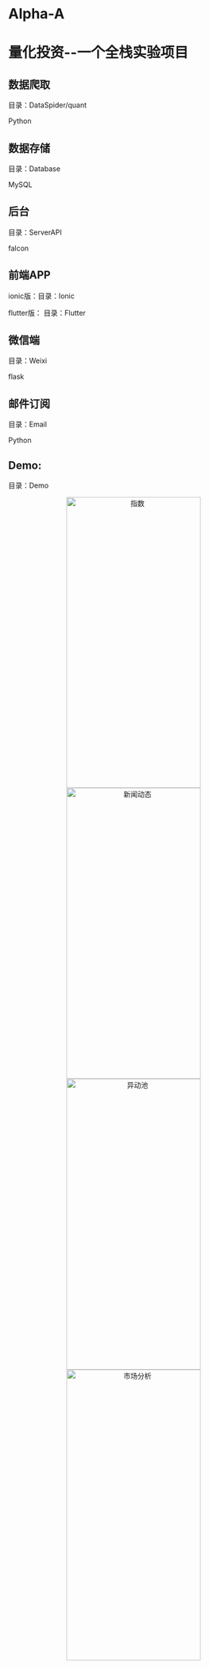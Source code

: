 # Alpha-A
# 量化投资--一个全栈实验项目

## 数据爬取

目录：DataSpider/quant

Python

## 数据存储

目录：Database

MySQL

## 后台

目录：ServerAPI

falcon

## 前端APP

ionic版：目录：Ionic

flutter版： 目录：Flutter

## 微信端

目录：Weixi

flask

## 邮件订阅

目录：Email

Python

## Demo:

目录：Demo

<p align="center">
	<img src="https://github.com/kinghows/Alpha-A/blob/master/Demo/01.jpg" alt="指数"  width="270" height="585">
	<img src="https://github.com/kinghows/Alpha-A/blob/master/Demo/02.jpg" alt="新闻动态"  width="270" height="585">
	<img src="https://github.com/kinghows/Alpha-A/blob/master/Demo/03.jpg" alt="异动池"  width="270" height="585">
	<img src="https://github.com/kinghows/Alpha-A/blob/master/Demo/13.jpg" alt="市场分析"  width="270" height="585">
</p>
